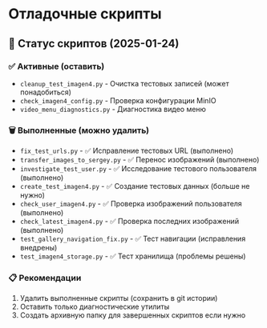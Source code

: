 # Отладочные скрипты

## 🧹 Статус скриптов (2025-01-24)

### ✅ Активные (оставить)
- `cleanup_test_imagen4.py` - Очистка тестовых записей (может понадобиться)
- `check_imagen4_config.py` - Проверка конфигурации MinIO
- `video_menu_diagnostics.py` - Диагностика видео меню

### 🗑️ Выполненные (можно удалить)
- `fix_test_urls.py` - ✅ Исправление тестовых URL (выполнено)
- `transfer_images_to_sergey.py` - ✅ Перенос изображений (выполнено)
- `investigate_test_user.py` - ✅ Исследование тестового пользователя (выполнено)
- `create_test_imagen4.py` - ✅ Создание тестовых данных (больше не нужно)
- `check_user_imagen4.py` - ✅ Проверка изображений пользователя (выполнено)
- `check_latest_imagen4.py` - ✅ Проверка последних изображений (выполнено)
- `test_gallery_navigation_fix.py` - ✅ Тест навигации (исправления внедрены)
- `test_imagen4_storage.py` - ✅ Тест хранилища (проблемы решены)

### 📋 Рекомендации
1. Удалить выполненные скрипты (сохранить в git истории)
2. Оставить только диагностические утилиты
3. Создать архивную папку для завершенных скриптов если нужно 
